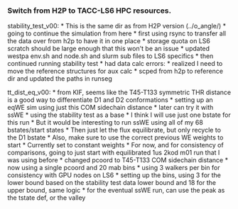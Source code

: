 ### Switch from H2P to TACC-LS6 HPC resources.

stability_test_v00:
    * This is the same dir as from H2P version (../o_angle/)
    * going to continue the simulation from here
    * first using rsync to transfer all the data over from h2p to have it in one place
    * storage quota on LS6 scratch should be large enough that this won't be an issue
    * updated westpa env.sh and node.sh and slurm sub files to LS6 specifics
    * then continued running stability test
    * had data calc errors:
        * realized I need to move the reference structures for aux calc
        * scped from h2p to reference dir and updated the paths in runseg

tt_dist_eq_v00:
    * from KIF, seems like the T45-T133 symmetric THR distance is a good way to differentiate D1 and D2 conformations
    * setting up an eqWE sim using just this COM sidechain distance
        * later can try it with ssWE
    * using the stability test as a base
    * I think I will use just one bstate for this run 
        * But it would be interesting to run ssWE using all of my 68 bstates/start states
            * Then just let the flux equilibrate, but only recycle to the D1 bstate
            * Also, make sure to use the correct previous WE weights to start
                * Currently set to constant weights
            * For now, and for consistency of comparisons, going to just start with equilibrated 1us 2kod m01 run that I was using before
    * changed pcoord to T45-T133 COM sidechain distance
    * now using a single pcoord and 20 mab bins
    * using 3 walkers per bin for consistency with GPU nodes on LS6
    * setting up the bins, using 3 for the lower bound based on the stability test data lower bound and 18 for the upper bound, same logic
        * for the eventual ssWE run, can use the peak as the tstate def, or the valley
